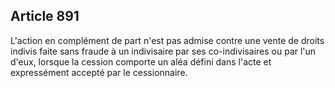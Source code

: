 Article 891
----
L'action en complément de part n'est pas admise contre une vente de droits
indivis faite sans fraude à un indivisaire par ses co-indivisaires ou par l'un
d'eux, lorsque la cession comporte un aléa défini dans l'acte et expressément
accepté par le cessionnaire.

